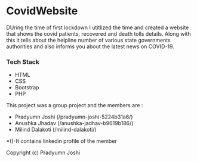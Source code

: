 # CovidWebsite

<P> DUring the time of first lockdown I utitlized the time and created a website that shows the covid patients, recovered and death tolls details. Along with this
it tells about the helpline number of various state governments authorities and also informs you about the latest news on COVID-19.</p>

<h3>Tech Stack</h3>
<ul>
<li>HTML</li>
<li>CSS</li>
<li>Bootstrap</li>
<li>PHP</li>
</ul>

This project was a group project and the members are : 
<ul>
<li>Pradyumn Joshi (/pradyumn-joshi-5224b31a6/)</li>
<li>Anushka Jhadav (/anushka-jadhav-b9619b186/)</li> 
<li>Milind Dalakoti (/milind-dalakoti/)</li>
</ul>
*()-It contains linkedin profile of the member

Copyright (c) Pradyumn Joshi
